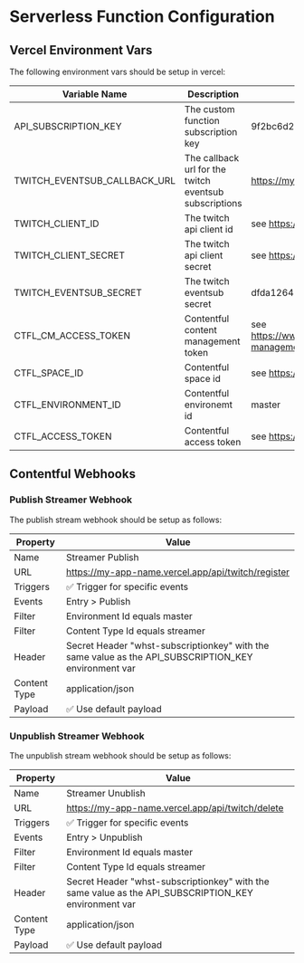 # Serverless Function Configuration

## Vercel Environment Vars

The following environment vars should be setup in vercel:

| Variable Name                | Description                                            | Example                                                                                                        |
| ---------------------------- | ------------------------------------------------------ | -------------------------------------------------------------------------------------------------------------- |
| API_SUBSCRIPTION_KEY         | The custom function subscription key                   | 9f2bc6d252bc405d94e0eee5fbd20102                                                                               |
| TWITCH_EVENTSUB_CALLBACK_URL | The callback url for the twitch eventsub subscriptions | https://my-app-name.vercel.app/api/twitch/event                                                                |
| TWITCH_CLIENT_ID             | The twitch api client id                               | see https://dev.twitch.tv/docs/api/                                                                            |
| TWITCH_CLIENT_SECRET         | The twitch api client secret                           | see https://dev.twitch.tv/docs/api/                                                                            |
| TWITCH_EVENTSUB_SECRET       | The twitch eventsub secret                             | dfda12648e5d4688b45cfac7ec549e53                                                                               |
| CTFL_CM_ACCESS_TOKEN         | Contentful content management token                    | see https://www.contentful.com/developers/docs/references/content-management-api/#/introduction/authentication |
| CTFL_SPACE_ID                | Contentful space id                                    | see https://www.contentful.com/help/find-space-id/                                                             |
| CTFL_ENVIRONMENT_ID          | Contentful environemt id                               | master                                                                                                         |
| CTFL_ACCESS_TOKEN            | Contentful access token                                | see https://www.contentful.com/faq/personal-access-tokens/                                                     |

## Contentful Webhooks

### Publish Streamer Webhook

The publish stream webhook should be setup as follows:

| Property     | Value                                                                                                |
| ------------ | ---------------------------------------------------------------------------------------------------- |
| Name         | Streamer Publish                                                                                     |
| URL          | https://my-app-name.vercel.app/api/twitch/register                                                   |
| Triggers     | ✅ Trigger for specific events                                                                       |
| Events       | Entry > Publish                                                                                      |
| Filter       | Environment Id equals master                                                                         |
| Filter       | Content Type Id equals streamer                                                                      |
| Header       | Secret Header "whst-subscriptionkey" with the same value as the API_SUBSCRIPTION_KEY environment var |
| Content Type | application/json                                                                                     |
| Payload      | ✅ Use default payload                                                                               |

### Unpublish Streamer Webhook

The unpublish stream webhook should be setup as follows:

| Property     | Value                                                                                                |
| ------------ | ---------------------------------------------------------------------------------------------------- |
| Name         | Streamer Unublish                                                                                    |
| URL          | https://my-app-name.vercel.app/api/twitch/delete                                                     |
| Triggers     | ✅ Trigger for specific events                                                                       |
| Events       | Entry > Unpublish                                                                                    |
| Filter       | Environment Id equals master                                                                         |
| Filter       | Content Type Id equals streamer                                                                      |
| Header       | Secret Header "whst-subscriptionkey" with the same value as the API_SUBSCRIPTION_KEY environment var |
| Content Type | application/json                                                                                     |
| Payload      | ✅ Use default payload                                                                               |
